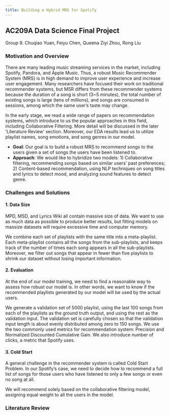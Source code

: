 ```yaml
---
title: Building a Hybrid MRS for Spotify
---
```


## AC209A Data Science Final Project

Group 9. Chuqiao Yuan, Feiyu Chen, Queena Ziyi Zhou, Rong Liu

### Motivation and Overview

There are many leading music streaming services in the market, including Spotify, Pandora, and Apple Music. Thus, a robust Music Recommender System (MRS) is in high demand to improve user experience and increase user engagement. Many researchers have focused their work on traditional recommender systems, but MSR differs from these recommender systems because the duration of a song is short (3~5 minutes), the total number of existing songs is large (tens of millions), and songs are consumed in sessions, among which the same user’s taste may change.


In the early stage, we read a wide range of papers on recommendation systems, which introduce to us the popular approaches in this field, including Collaborative Filtering. More detail will be discussed in the later 'Literature Review' section. Moreover, our EDA results lead us to utilize playlist names, song emotions, and song genres in our model.

- **Goal**: ​Our goal is to build a robust MRS to recommend songs to the users given a set of songs the users have been listened to.
- **Approach**: W​e would like to hybridize two models: 1) Collaborative filtering, recommending songs based on similar users’ past preferences; 2) Content-based recommendation, using NLP techniques on song titles and lyrics to detect mood, and analyzing sound features to detect genre.

### Challenges and Solutions

#### 1. Data Size

MPD, MSD, and Lyrics Wiki all contain massive size of data. We want to use as much data as possible to produce better results, but fitting models on massize datasets will require excessive time and computer memory. 

We combine each set of playlists with the same title into a meta-playlist. Each meta-playlist contains all the songs from the sub-playlists, and keeps track of the number of times each song appears in all the sub-playlists. Moreover, we filter out songs that appear in fewer than five playlists to shrink our dataset without losing important information.

#### 2. Evaluation

At the end of our model training, we need to find a reasonable way to assess how robust our model is. In other words, we want to know if the recommended playlists generated by our model will be used by the actual users.

We generate a validation set of 5000 playlist, using the last 100 songs from each of the playlists as the ground truth output, and using the rest as the validation input. The validation set is carefully chosen so that the validation input length is about evenly distributed among zero to 150 songs. We use the two commonly used metrics for recommendation system: Precision and Normalized Discounted Cumulative Gain. We also introduce number of clicks, a metric that Spotify uses.

#### 3. Cold Start

A general challenge in the recommender system is called Cold Start Problem. In our Spotify’s case, we need to decide how to recommend a full list of songs for those users who have listened to only a few songs or even no song at all.

We will recommend solely based on the collaborative filtering model, assigning equal weight to all the users in the model.


### Literature Review